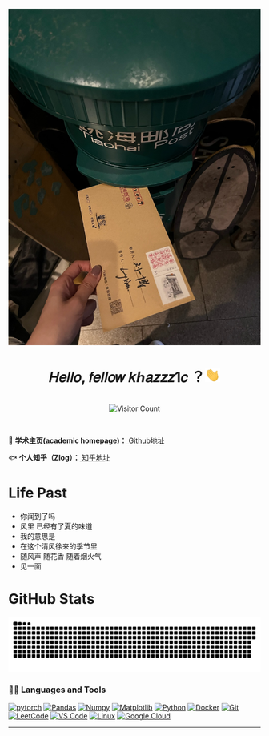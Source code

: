 <a href=#><img src="IMG_6864.JPG"></a>
<h1 align="center"> 𝐻𝑒𝑙𝑙𝑜, 𝑓𝑒𝑙𝑙𝑜𝑤 𝑘ℎ𝑎𝑧𝑧𝑧1𝑐 ？<img src="https://raw.githubusercontent.com/ABSphreak/ABSphreak/master/gifs/Hi.gif" width="30px"></h1>

<br>

<div align="center">
  <img src="https://profile-counter.glitch.me/{khazic}/count.svg" alt="Visitor Count" />
</div>

<br> <!-- Added line break here -->

📰 **学术主页(academic homepage)：**<a href="https://github.com/khazic" target="_blank"> Github地址</a>

🐟 **个人知乎（Zlog）：**<a href="https://www.zhihu.com/people/khazic" target="_blank"> 知乎地址</a>


# Life Past

- 你闻到了吗
- 风里 已经有了夏的味道
- 我的意思是
- 在这个清风徐来的季节里
- 随风声 随花香 随着烟火气
- 见一面
  
# GitHub Stats

<a href=#><img src="contributions.svg"></a>

<div float="right"> 


### 👨‍💻 Languages and Tools

[![pytorch](https://img.shields.io/badge/-pytorch-02569B?style=flat&logo=pytorch&link=https://github.com/hritik5102)](https://github.com/khazic)
[![Pandas](https://img.shields.io/badge/-Pandas-150458?style=flat&logo=Pandas&link=https://github.com/Quananhle/Python-AWS-TradingAI)](https://github.com/Quananhle/Python-AWS-TradingAI)
[![Numpy](https://img.shields.io/badge/-Numpy-lightgray?style=flat&logo=Numpy&logoColor=white&link=https://github.com/Quananhle/Python-AWS-TradingAI)](https://github.com/Quananhle/Python-AWS-TradingAI)
[![Matplotlib](https://img.shields.io/badge/-Matplotlib-black?style=flat&logo=Matplotlib&logoColor=white&link=https://github.com/Quananhle/Python-AWS-TradingAI)](https://github.com/Quananhle/Python-AWS-TradingAI)
[![Python](https://img.shields.io/badge/-Python-black?style=flat&logo=python&link=https://github.com/hritik5102)](https://github.com/khazic)
[![Docker](https://img.shields.io/badge/-Docker-black?style=flat&logo=docker&link=https://github.com/hritik5102)](https://github.com/khazic)
[![Git](https://img.shields.io/badge/-Git-black?style=flat&logo=git&link=https://github.com/hritik5102)](https://github.com/khazic)
[![LeetCode](https://img.shields.io/badge/-LeetCode-02569B?style=flat&logo=leetCode&link=https://github.com/hritik5102)](https://github.com/khazic)
[![VS Code](https://img.shields.io/badge/-VS%20Code-007ACC?style=flat&logo=visual-studio-code&link=https://github.com/yourusername)](https://github.com/khazic)
[![Linux](https://img.shields.io/badge/-Linux-FCC624?style=flat&logo=linux&link=https://github.com/yourusername)](https://github.com/khazic)
[![Google Cloud](https://img.shields.io/badge/-Google%20Cloud-4285F4?style=flat&logo=google-cloud&link=https://github.com/yourusername)](https://github.com/khazic)




<hr>


